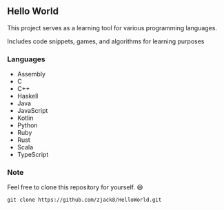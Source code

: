 ## Hello World

This project serves as a learning tool for various programming languages.

Includes code snippets, games, and algorithms for learning purposes

### Languages
- Assembly
- C
- C++
- Haskell
- Java
- JavaScript
- Kotlin
- Python
- Ruby
- Rust
- Scala
- TypeScript

### Note
Feel free to clone this repository for yourself. :smile:

````
git clone https://github.com/zjack8/HelloWorld.git 
````